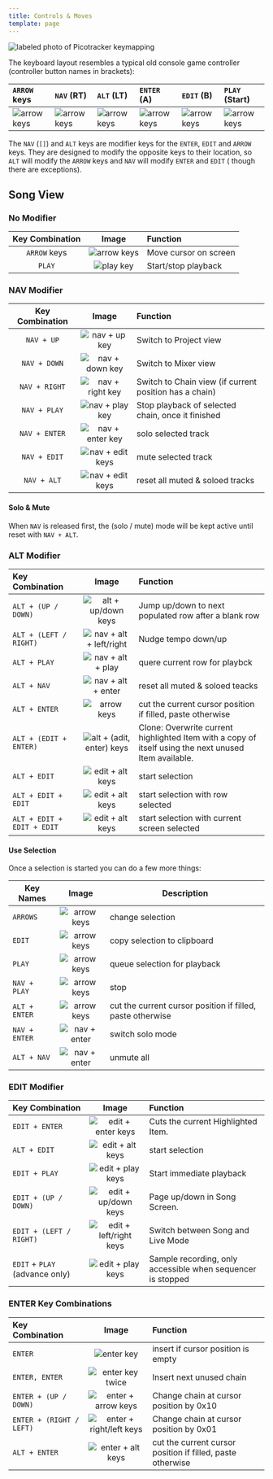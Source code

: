 ```yaml
---
title: Controls & Moves
template: page
---
```


![labeled photo of Picotracker keymapping](image/pT-buttonMap.png)

The keyboard layout resembles a typical old console game controller (controller button names in brackets):

| `ARROW` keys                               | `NAV` (RT)                              | `ALT` (LT)                              | `ENTER` (A)                               | `EDIT` (B)                               | `PLAY` (Start)                           |
|:-------------------------------------------|:----------------------------------------|:----------------------------------------|:------------------------------------------|:-----------------------------------------|:-----------------------------------------|
| ![arrow keys](image/pt-buttons-arrows.jpg) | ![arrow keys](image/pt-buttons-nav.jpg) | ![arrow keys](image/pt-buttons-alt.jpg) | ![arrow keys](image/pt-buttons-enter.jpg) | ![arrow keys](image/pt-buttons-edit.jpg) | ![arrow keys](image/pt-buttons-play.jpg) |

The `NAV` (`[]`) and `ALT` keys are modifier keys for the `ENTER`, `EDIT` and `ARROW` keys. They are designed to modify
the opposite keys to their location, so `ALT` will modify the `ARROW` keys and `NAV` will modify `ENTER` and `EDIT` (
though there are exceptions).

## Song View

### No Modifier

| Key Combination |                   Image                    | Function              |
|:---------------:|:------------------------------------------:|:----------------------|
|  `ARROW` keys   | ![arrow keys](image/pt-buttons-arrows.jpg) | Move cursor on screen |
|     `PLAY`      |   ![play key](image/pt-buttons-play.jpg)   | Start/stop playback   |

### NAV Modifier

| Key Combination |                       Image                        | Function                                               |
|:---------------:|:--------------------------------------------------:|:-------------------------------------------------------|
|   `NAV + UP`    |    ![nav + up key](image/pt-buttons-nav_up.jpg)    | Switch to Project view                                 |
|  `NAV + DOWN`   |  ![nav + down key](image/pt-buttons-nav_down.jpg)  | Switch to Mixer view                                   |
|  `NAV + RIGHT`  | ![nav + right key](image/pt-buttons-nav_right.jpg) | Switch to Chain view (if current position has a chain) |
|  `NAV + PLAY`   |  ![nav + play key](image/pt-buttons-nav_play.jpg)  | Stop playback of selected chain, once it finished      |
|  `NAV + ENTER`  | ![nav + enter key](image/pt-buttons-nav_enter.jpg) | solo selected track                                    |
|  `NAV + EDIT`   | ![nav + edit keys](image/pt-buttons-nav_edit.jpg)  | mute selected track                                    |
|   `NAV + ALT`   |  ![nav + edit keys](image/pt-buttons-nav_alt.jpg)  | reset all muted & soloed tracks                        |

#### Solo & Mute

When `NAV` is released first, the (solo / mute) mode will be kept active until reset with `NAV + ALT`.

### ALT Modifier

| Key Combination            |                              Image                               | Function                                                                                              |
|:---------------------------|:----------------------------------------------------------------:|:------------------------------------------------------------------------------------------------------|
| `ALT + (UP / DOWN)`        |     ![alt + up/down keys](image/pt-buttons-alt_up_down.jpg)      | Jump up/down to next populated row after a blank row                                                  |
| `ALT + (LEFT / RIGHT)`     |  ![nav + alt + left/right](image/pt-buttons-alt_left_right.jpg)  | Nudge tempo down/up                                                                                   |
| `ALT + PLAY`               |        ![nav + alt + play](image/pt-buttons-alt_play.jpg)        | quere current row for playbck                                                                         |
| `ALT + NAV`                |        ![nav + alt + enter](image/pt-buttons-nav_alt.jpg)        | reset all muted & soloed teacks                                                                       |
| `ALT + ENTER`              |          ![arrow keys](image/pt-buttons-alt_enter.jpg)           | cut the current cursor position if filled, paste otherwise                                            |
| `ALT + (EDIT + ENTER)`     | ![alt + (adit, enter) keys](image/pt-buttons-alt_edit_enter.jpg) | Clone: Overwrite current highlighted Item with a copy of itself using the next unused Item available. |
| `ALT + EDIT `              |        ![edit + alt keys](image/pt-buttons-alt_edit.jpg)         | start selection                                                                                       |
| `ALT + EDIT + EDIT`        |        ![edit + alt keys](image/pt-buttons-alt_edit2.jpg)        | start selection with row selected                                                                     |
| `ALT + EDIT + EDIT + EDIT` |        ![edit + alt keys](image/pt-buttons-alt_edit3.jpg)        | start selection with current screen selected                                                          |

#### Use Selection

Once a selection is started you can do a few more things:

| Key Names     |                     Image                      | Description                                                |
|---------------|:----------------------------------------------:|------------------------------------------------------------|
| `ARROWS`      |   ![arrow keys](image/pt-buttons-arrows.jpg)   | change selection                                           |
| `EDIT`        |    ![arrow keys](image/pt-buttons-edit.jpg)    | copy selection to clipboard                                |
| `PLAY`        |    ![arrow keys](image/pt-buttons-play.jpg)    | queue selection for playback                               |
| `NAV + PLAY`  |  ![arrow keys](image/pt-buttons-nav_play.jpg)  | stop                                                       |
| `ALT + ENTER` | ![arrow keys](image/pt-buttons-alt_enter.jpg)  | cut the current cursor position if filled, paste otherwise |
| `NAV + ENTER` | ![nav + enter](image/pt-buttons-nav_enter.jpg) | switch solo mode                                           |
| `ALT + NAV`   |  ![nav + enter](image/pt-buttons-nav_alt.jpg)  | unmute all                                                 |

### EDIT Modifier

| Key Combination                |                             Image                              | Function                                                    |
|:-------------------------------|:--------------------------------------------------------------:|:------------------------------------------------------------|
| `EDIT + ENTER`                 |     ![edit + enter keys](image/pt-buttons-edit_enter.jpg)      | Cuts the current Highlighted Item.                          |
| `ALT + EDIT`                   |       ![edit + alt keys](image/pt-buttons-alt_edit.jpg)        | start selection                                             |
| `EDIT + PLAY`                  |      ![edit + play keys](image/pt-buttons-edit_play.jpg)       | Start immediate playback                                    |
| `EDIT + (UP / DOWN)`           |    ![edit + up/down keys](image/pt-buttons-edit_updown.jpg)    | Page up/down in Song Screen.                                |
| `EDIT + (LEFT / RIGHT)`        | ![edit + left/right keys](image/pt-buttons-edit_leftright.jpg) | Switch between Song and Live Mode                           |
| `EDIT` + `PLAY` (advance only) |      ![edit + play keys](image/pt-buttons-edit_play.jpg)       | Sample recording, only accessible when sequencer is stopped |

### ENTER Key Combinations

| Key Combination          |                               Image                               | Function                                                   |
|:-------------------------|:-----------------------------------------------------------------:|:-----------------------------------------------------------|
| `ENTER`                  |             ![enter key](image/pt-buttons-enter.jpg)              | insert if cursor position is empty                         |
| `ENTER, ENTER`           |          ![enter key twice](image/pt-buttons-enter2.jpg)          | Insert next unused chain                                   |
| `ENTER + (UP / DOWN)`    |     ![enter + arrow keys](image/pt-buttons-enter_up_down.jpg)     | Change chain at cursor position by 0x10                    |
| `ENTER + (RIGHT / LEFT)` | ![enter + right/left keys](image/pt-buttons-enter_left_right.jpg) | Change chain at cursor position by 0x01                    |
| `ALT + ENTER`            |        ![enter + alt keys](image/pt-buttons-alt_enter.jpg)        | cut the current cursor position if filled, paste otherwise |

[//]: # (TODO:)

[//]: # (chain)

[//]: # (phrase)

[//]: # (instrument)

[//]: # (table)

[//]: # (project)
